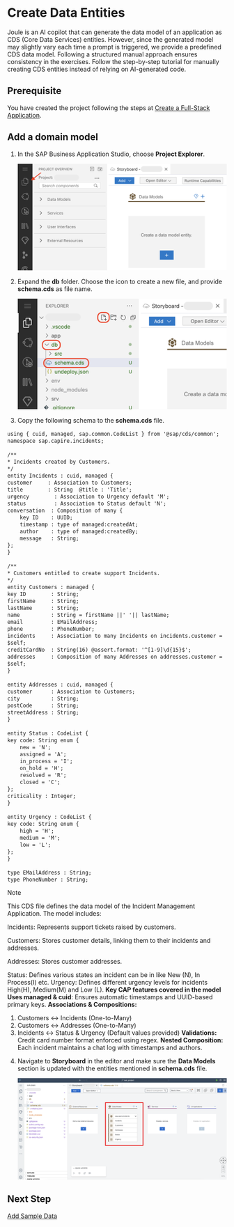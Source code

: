 # Create Data Entities

Joule is an AI copilot that can generate the data model of an application as CDS (Core Data Services) entities. However, since the generated model may slightly vary each time a prompt is triggered, we provide a predefined CDS data model. Following a structured manual approach ensures consistency in the exercises. Follow the step-by-step tutorial for manually creating CDS entities instead of relying on AI-generated code.

## Prerequisite

You have created the project following the steps at [Create a Full-Stack Application](./create-full-stack-project.md).

## Add a domain model

1. In the SAP Business Application Studio, choose **Project Explorer**.

    ![project-explorer](../images/create-data-entities/project_explorer.png)

2. Expand the **db** folder. Choose the icon to create a new file, and provide **schema.cds** as file name.

    ![create-schema](../images/create-data-entities/schema_creation.png)

3. Copy the following schema to the **schema.cds** file. 

```
using { cuid, managed, sap.common.CodeList } from '@sap/cds/common';
namespace sap.capire.incidents; 

/**
* Incidents created by Customers.
*/
entity Incidents : cuid, managed {  
customer     : Association to Customers;
title        : String  @title : 'Title';
urgency        : Association to Urgency default 'M';
status         : Association to Status default 'N';
conversation  : Composition of many {
    key ID    : UUID;
    timestamp : type of managed:createdAt;
    author    : type of managed:createdBy;
    message   : String;
};
}

/**
* Customers entitled to create support Incidents.
*/
entity Customers : managed { 
key ID        : String;
firstName     : String;
lastName      : String;
name          : String = firstName ||' '|| lastName;
email         : EMailAddress;
phone         : PhoneNumber;
incidents     : Association to many Incidents on incidents.customer = $self;
creditCardNo  : String(16) @assert.format: '^[1-9]\d{15}$';
addresses     : Composition of many Addresses on addresses.customer = $self;
}

entity Addresses : cuid, managed {
customer      : Association to Customers;
city          : String;
postCode      : String;
streetAddress : String;
}

entity Status : CodeList {
key code: String enum {
    new = 'N';
    assigned = 'A'; 
    in_process = 'I'; 
    on_hold = 'H'; 
    resolved = 'R'; 
    closed = 'C'; 
};
criticality : Integer;
}

entity Urgency : CodeList {
key code: String enum {
    high = 'H';
    medium = 'M'; 
    low = 'L'; 
};
}

type EMailAddress : String;
type PhoneNumber : String;
```
> [!Note]
> This CDS file defines the data model of the Incident Management Application. 
> The model includes:
>
> Incidents: Represents support tickets raised by customers.
>
> Customers: Stores customer details, linking them to their incidents and addresses.
>
> Addresses: Stores customer addresses.
>
> Status: Defines various states an incident can be in like New (N), In Process(I) etc.
> Urgency: Defines different urgency levels for incidents High(H), Medium(M) and Low (L).
> **Key CAP features covered in the model**
> **Uses managed & cuid**: Ensures automatic timestamps and UUID-based primary keys.
> **Associations & Compositions:**
> 1. Customers ↔ Incidents (One-to-Many)  
> 2. Customers ↔ Addresses (One-to-Many) 
> 3. Incidents ↔ Status & Urgency (Default values provided)
> **Validations:** Credit card number format enforced using regex.
> **Nested Composition:** Each incident maintains a chat log with timestamps and authors.

4. Navigate to **Storyboard** in the editor and make sure the **Data Models** section is updated with the entities mentioned in **schema.cds** file.

    ![schema-storyboard](../images/create-data-entities/schema-storyboard.png)

## Next Step

[Add Sample Data](enhance-sample-data.md)
